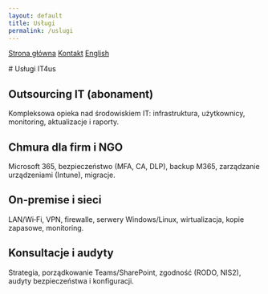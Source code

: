 ```yaml
---
layout: default
title: Usługi
permalink: /uslugi
---
```

<link rel="stylesheet" href="{{ '/assets/css/custom.css' | relative_url }}">
<div class="hero">
  <p class="cta">
    <a href="{{ '/' | relative_url }}" class="btn">Strona główna</a>
    <a href="{{ '/kontakt' | relative_url }}" class="btn btn-secondary">Kontakt</a>
    <a href="{{ '/en/' | relative_url }}" class="btn btn-tertiary">English</a>
  </p>
</div>
# Usługi IT4us

## Outsourcing IT (abonament)
Kompleksowa opieka nad środowiskiem IT: infrastruktura, użytkownicy, monitoring, aktualizacje i raporty.

## Chmura dla firm i NGO
Microsoft 365, bezpieczeństwo (MFA, CA, DLP), backup M365, zarządzanie urządzeniami (Intune), migracje.

## On‑premise i sieci
LAN/Wi‑Fi, VPN, firewalle, serwery Windows/Linux, wirtualizacja, kopie zapasowe, monitoring.

## Konsultacje i audyty
Strategia, porządkowanie Teams/SharePoint, zgodność (RODO, NIS2), audyty bezpieczeństwa i konfiguracji.
